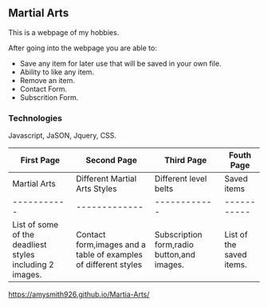 ## Martial Arts

This is a webpage of my hobbies.

After going into the webpage you are able to:

* Save any item for later use that will be saved in your own file.
* Ability to like any item.
* Remove an item.
* Contact Form.
* Subscrition Form.


### Technologies
Javascript, JaSON, Jquery, CSS.

First Page | Second Page | Third Page | Fouth Page
-----------| ------------|------------|-----------|
Martial Arts|Different Martial Arts Styles|Different level belts|Saved items
-----------|-------------|------------|-----------|
List of some of the deadliest styles including 2 images.|Contact form,images and a table of examples of different styles|Subscription form,radio button,and images.|List of the saved items.


https://amysmith926.github.io/Martia-Arts/


